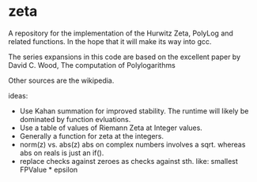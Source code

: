 zeta
====

A repository for the implementation of the Hurwitz Zeta, PolyLog and related functions.
In the hope that it will make its way into gcc.

The series expansions in this code are based on the excellent paper by 
David C. Wood,
The computation of Polylogarithms

Other sources are the wikipedia.

ideas:
- Use Kahan summation for improved stability. The runtime will likely be dominated by function evluations.
- Use a table of values of Riemann Zeta at Integer values.
- Generally a function for zeta at the integers.
- norm(z) vs. abs(z) abs on complex numbers involves a sqrt. whereas abs on reals is just an if().
- replace checks against zeroes as checks against sth. like: smallest FPValue * epsilon